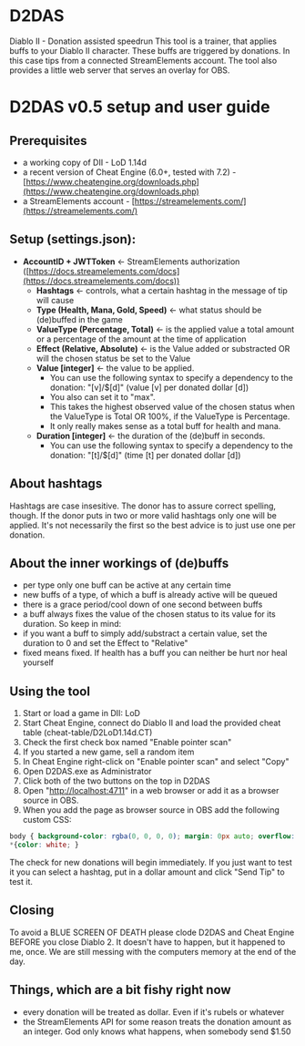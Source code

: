 # D2DAS
Diablo II - Donation assisted speedrun
This tool is a trainer, that applies buffs to your Diablo II character. These buffs are triggered by donations. In this case tips from a connected StreamElements account.
The tool also provides a little web server that serves an overlay for OBS.
# D2DAS v0.5 setup and user guide
## Prerequisites
- a working copy of DII - LoD 1.14d
- a recent version of Cheat Engine (6.0+, tested with 7.2) - [https://www.cheatengine.org/downloads.php](https://www.cheatengine.org/downloads.php)
- a StreamElements account - [https://streamelements.com/](https://streamelements.com/)
## Setup (settings.json):
-  **AccountID + JWTToken** <- StreamElements authorization ([https://docs.streamelements.com/docs](https://docs.streamelements.com/docs))
   -  **Hashtags** <- controls, what a certain hashtag in the message of tip will cause
   -  **Type (Health, Mana, Gold, Speed)** <- what status should be (de)buffed in the game
   - **ValueType (Percentage, Total)** <- is the applied value a total amount or a percentage of the amount at the time of application
   - **Effect (Relative, Absolute)** <- is the Value added or substracted OR will the chosen status be set to the Value
   - **Value [integer]** <- the value to be applied.
     - You can use the following syntax to specify a dependency to the donation: "[v]/$[d]" (value [v] per donated dollar [d])
     - You also can set it to "max".
     - This takes the highest observed value of the chosen status when the ValueType is Total OR 100%, if the ValueType is Percentage.
     - It only really makes sense as a total buff for health and mana.
   - **Duration [integer]** <- the duration of the (de)buff in seconds.
     - You can use the following syntax to specify a dependency to the donation: "[t]/$[d]" (time [t] per donated dollar [d])
## About hashtags
Hashtags are case insesitive. The donor has to assure correct spelling, though.
If the donor puts in two or more valid hashtags only one will be applied. It's not necessarily the first so the best advice is to just use one per donation.
## About the inner workings of (de)buffs
- per type only one buff can be active at any certain time
- new buffs of a type, of which a buff is already active will be queued
- there is a grace period/cool down of one second between buffs
- a buff always fixes the value of the chosen status to its value for its duration. So keep in mind:
- if you want a buff to simply add/substract a certain value, set the duration to 0 and set the Effect to "Relative"
- fixed means fixed. If health has a buff you can neither be hurt nor heal yourself
## Using the tool
1. Start or load a game in DII: LoD
2. Start Cheat Engine, connect do Diablo II and load the provided cheat table (cheat-table/D2LoD1.14d.CT)
3. Check the first check box named "Enable pointer scan"
4. If you started a new game, sell a random item
5. In Cheat Engine right-click on "Enable pointer scan" and select "Copy"
6. Open D2DAS.exe as Administrator
7. Click both of the two buttons on the top in D2DAS
8. Open "[http://localhost:4711](http://localhost:4711)" in a web browser or add it as a browser source in OBS.
9. When you add the page as browser source in OBS add the following custom CSS:
```css
body { background-color: rgba(0, 0, 0, 0); margin: 0px auto; overflow: hidden; }
*{color: white; }
```

The check for new donations will begin immediately.
If you just want to test it you can select a hashtag, put in a dollar amount and click "Send Tip" to test it.
## Closing
To avoid a BLUE SCREEN OF DEATH please clode D2DAS and Cheat Engine BEFORE you close Diablo 2. It doesn't have to happen, but it happened to me, once.
We are still messing with the computers memory at the end of the day.
## Things, which are a bit fishy right now
- every donation will be treated as dollar. Even if it's rubels or whatever
- the StreamElements API for some reason treats the donation amount as an integer. God only knows what happens, when somebody send $1.50